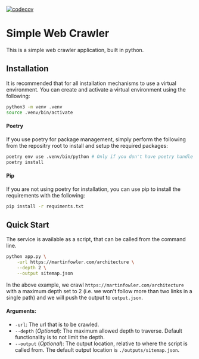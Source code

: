 [![codecov](https://img.shields.io/codecov/c/gh/ThatDevShparki/simple-web-crawler)](https://codecov.io/gh/ThatDevShparki/simple-web-crawler)

# Simple Web Crawler
This is a simple web crawler application, built in python.

## Installation
It is recommended that for all installation mechanisms to use a virtual environment. You can create and activate a virtual environment using the following:
```bash
python3 -m venv .venv
source .venv/bin/activate
```

#### Poetry
If you use poetry for package management, simply perform the following from the repositry root to install and setup the required packages:
```bash
poetry env use .venv/bin/python # Only if you don't have poetry handle environs
poetry install
```

#### Pip
If you are not using poetry for installation, you can use pip to install
the requirements with the following:
```bash
pip install -r requiments.txt
```

## Quick Start
The service is available as a script, that can be called from the command line.
```bash
python app.py \
    -url https://martinfowler.com/architecture \
    --depth 2 \
    --output sitemap.json
```

In the above example, we crawl `https://martinfowler.com/architecture` with a
maximum depth set to 2 (i.e. we won't follow more than two links in a single
path) and we will push the output to `output.json`.

#### Arguments:
 - `-url`: The url that is to be crawled.
 - `--depth` (*Optional*): The maximum allowed depth to traverse. Default functionality is to not limit the depth.
 - `--output` (*Optional*): The output location, relative to where the script is called from. The default output location is `./outputs/sitemap.json`.

